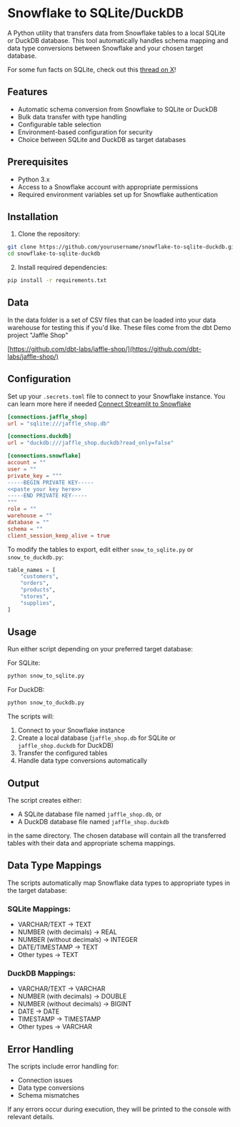 # Snowflake to SQLite/DuckDB

A Python utility that transfers data from Snowflake tables to a local SQLite or DuckDB database. This tool automatically handles schema mapping and data type conversions between Snowflake and your chosen target database.

For some fun facts on SQLite, check out this [thread on X](https://x.com/iavins/status/1873382770203844884?s=46)!

## Features

- Automatic schema conversion from Snowflake to SQLite or DuckDB
- Bulk data transfer with type handling
- Configurable table selection
- Environment-based configuration for security
- Choice between SQLite and DuckDB as target databases

## Prerequisites

- Python 3.x
- Access to a Snowflake account with appropriate permissions
- Required environment variables set up for Snowflake authentication

## Installation

1. Clone the repository:
```bash
git clone https://github.com/yourusername/snowflake-to-sqlite-duckdb.git
cd snowflake-to-sqlite-duckdb
```

2. Install required dependencies:
```bash
pip install -r requirements.txt
```

## Data

In the data folder is a set of CSV files that can be loaded into your data warehouse for testing this if you'd like. These files come from the dbt Demo project "Jaffle Shop" 

[https://github.com/dbt-labs/jaffle-shop/](https://github.com/dbt-labs/jaffle-shop/)

## Configuration

Set up your `.secrets.toml` file to connect to your Snowflake instance. You can learn more here if needed [Connect Streamlit to Snowflake](https://docs.streamlit.io/develop/tutorials/databases/snowflake)

```toml
[connections.jaffle_shop]
url = "sqlite:///jaffle_shop.db"

[connections.duckdb]
url = "duckdb:///jaffle_shop.duckdb?read_only=false"

[connections.snowflake]
account = ""
user = ""
private_key = """
-----BEGIN PRIVATE KEY-----
<<paste your key here>>
-----END PRIVATE KEY-----
"""
role = ""
warehouse = ""
database = ""
schema = ""
client_session_keep_alive = true
```

To modify the tables to export, edit either `snow_to_sqlite.py` or `snow_to_duckdb.py`:

```python
table_names = [
    "customers",
    "orders",
    "products",
    "stores",
    "supplies",
]
```

## Usage

Run either script depending on your preferred target database:

For SQLite:
```bash
python snow_to_sqlite.py
```

For DuckDB:
```bash
python snow_to_duckdb.py
```

The scripts will:
1. Connect to your Snowflake instance
2. Create a local database (`jaffle_shop.db` for SQLite or `jaffle_shop.duckdb` for DuckDB)
3. Transfer the configured tables
4. Handle data type conversions automatically

## Output

The script creates either:
- A SQLite database file named `jaffle_shop.db`, or
- A DuckDB database file named `jaffle_shop.duckdb`

in the same directory. The chosen database will contain all the transferred tables with their data and appropriate schema mappings.

## Data Type Mappings

The scripts automatically map Snowflake data types to appropriate types in the target database:

### SQLite Mappings:
- VARCHAR/TEXT → TEXT
- NUMBER (with decimals) → REAL
- NUMBER (without decimals) → INTEGER
- DATE/TIMESTAMP → TEXT
- Other types → TEXT

### DuckDB Mappings:
- VARCHAR/TEXT → VARCHAR
- NUMBER (with decimals) → DOUBLE
- NUMBER (without decimals) → BIGINT
- DATE → DATE
- TIMESTAMP → TIMESTAMP
- Other types → VARCHAR

## Error Handling

The scripts include error handling for:
- Connection issues
- Data type conversions
- Schema mismatches

If any errors occur during execution, they will be printed to the console with relevant details.

